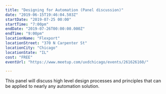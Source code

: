 ```yaml
---
title: "Designing for Automation (Panel discussion)"
date: "2019-06-15T19:46:04.503Z"
startDate: "2019-07-25 00:00"
startTime: "7:00pm"
endDate: "2019-07-26T00:00:00.000Z"
endTime: "9:00pm"
locationName: "Flexport"
locationStreet: "370 N Carpenter St"
locationCity: "Chicago"
locationState: "IL"
cost: "FREE"
eventUrl: "https://www.meetup.com/uxdchicago/events/261626160/"

---
```


This panel will discuss high level design processes and principles that can be applied to nearly any automation solution.

